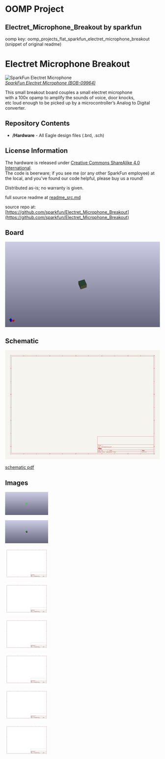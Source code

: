 # OOMP Project  
## Electret_Microphone_Breakout  by sparkfun  
  
oomp key: oomp_projects_flat_sparkfun_electret_microphone_breakout  
(snippet of original readme)  
  
Electret Microphone Breakout  
============================  
  
![SparkFun Electret Microphone](https://cdn.sparkfun.com//assets/parts/4/0/9/7/09964-01.jpg)  
[*SparkFun Electret Microphone (BOB-09964)*](https://www.sparkfun.com/products/9964)  
  
This small breakout board couples a small electret microphone   
with a 100x opamp to amplify the sounds of voice, door knocks,   
etc loud enough to be picked up by a microcontroller’s Analog to Digital converter.   
  
  
Repository Contents  
-------------------  
* **/Hardware** - All Eagle design files (.brd, .sch)  
  
License Information  
-------------------  
The hardware is released under [Creative Commons ShareAlike 4.0 International](https://creativecommons.org/licenses/by-sa/4.0/).  
The code is beerware; if you see me (or any other SparkFun employee) at the local, and you've found our code helpful, please buy us a round!  
  
Distributed as-is; no warranty is given.  
  
  full source readme at [readme_src.md](readme_src.md)  
  
source repo at: [https://github.com/sparkfun/Electret_Microphone_Breakout](https://github.com/sparkfun/Electret_Microphone_Breakout)  
## Board  
  
[![working_3d.png](working_3d_600.png)](working_3d.png)  
## Schematic  
  
[![working_schematic.png](working_schematic_600.png)](working_schematic.png)  
  
[schematic pdf](working_schematic.pdf)  
## Images  
  
[![working_3D_bottom.png](working_3D_bottom_140.png)](working_3D_bottom.png)  
  
[![working_3D_top.png](working_3D_top_140.png)](working_3D_top.png)  
  
[![working_assembly_page_01.png](working_assembly_page_01_140.png)](working_assembly_page_01.png)  
  
[![working_assembly_page_02.png](working_assembly_page_02_140.png)](working_assembly_page_02.png)  
  
[![working_assembly_page_03.png](working_assembly_page_03_140.png)](working_assembly_page_03.png)  
  
[![working_assembly_page_04.png](working_assembly_page_04_140.png)](working_assembly_page_04.png)  
  
[![working_assembly_page_05.png](working_assembly_page_05_140.png)](working_assembly_page_05.png)  
  
[![working_assembly_page_06.png](working_assembly_page_06_140.png)](working_assembly_page_06.png)  
